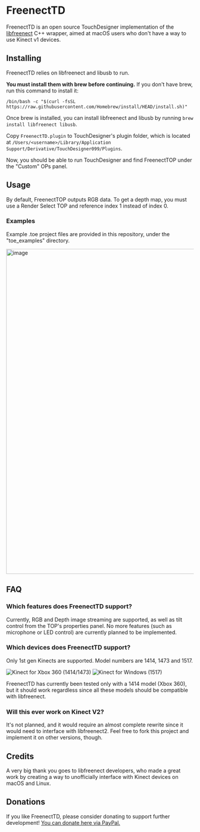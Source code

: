 # FreenectTD
FreenectTD is an open source TouchDesigner implementation of the [libfreenect](https://github.com/OpenKinect/libfreenect) C++ wrapper, aimed at macOS users who don't have a way to use Kinect v1 devices.

## Installing
FreenectTD relies on libfreenect and libusb to run. 

**You must install them with brew before continuing.**
If you don't have brew, run this command to install it:

`/bin/bash -c "$(curl -fsSL https://raw.githubusercontent.com/Homebrew/install/HEAD/install.sh)"`

Once brew is installed, you can install libfreenect and libusb by running `brew install libfreenect libusb`.

Copy `FreenectTD.plugin` to TouchDesigner's plugin folder, which is located at `/Users/<username>/Library/Application Support/Derivative/TouchDesigner099/Plugins`.

Now, you should be able to run TouchDesigner and find FreenectTOP under the "Custom" OPs panel.

## Usage
By default, FreenectTOP outputs RGB data. To get a depth map, you must use a Render Select TOP and reference index 1 instead of index 0.

### Examples
Example .toe project files are provided in this repository, under the "toe_examples" directory.

<img width="872" alt="image" src="https://github.com/user-attachments/assets/f23b02f7-640a-4a77-b22b-a8668c5dd161" />

## FAQ
### Which features does FreenectTD support?
Currently, RGB and Depth image streaming are supported, as well as tilt control from the TOP's properties panel. No more features (such as microphone or LED control) are currently planned to be implemented.

### Which devices does FreenectTD support?
Only 1st gen Kinects are supported. Model numbers are 1414, 1473 and 1517.

![Kinect for Xbox 360 (1414/1473)](https://github.com/user-attachments/assets/b2e3090d-9e72-45d2-9e9c-8439cfc2b3a8)
![Kinect for Windows (1517)](https://github.com/user-attachments/assets/cb58beb9-3e5e-49be-8a4a-f5074fd8f723)



FreenectTD has currently been tested only with a 1414 model (Xbox 360), but it should work regardless since all these models should be compatible with libfreenect.


### Will this ever work on Kinect V2?
It's not planned, and it would require an almost complete rewrite since it would need to interface with libfreenect2. 
Feel free to fork this project and implement it on other versions, though.

## Credits
A very big thank you goes to libfreenect developers, who made a great work by creating a way to unofficially interface with Kinect devices on macOS and Linux.

## Donations
If you like FreenectTD, please consider donating to support further development!
[You can donate here via PayPal.](https://www.paypal.com/donate/?hosted_button_id=PZXS4BCQJ9QMQ "You can donate here via PayPal.")
